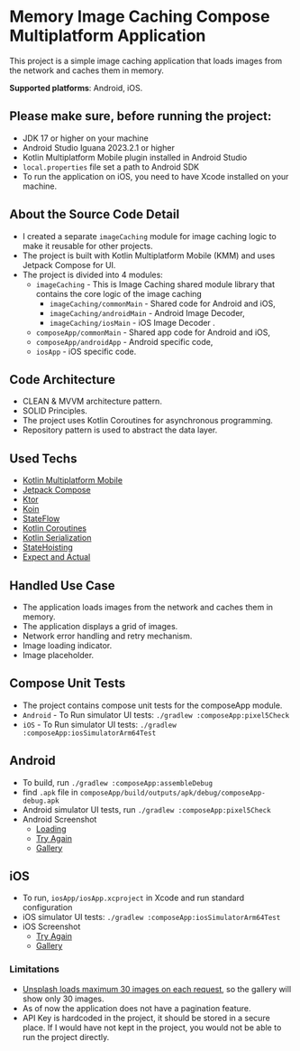 # Memory Image Caching Compose Multiplatform Application
This project is a simple image caching application that loads images from the network and caches them in memory.

<b>Supported platforms</b>: Android, iOS.

## Please make sure, before running the project:
- JDK 17 or higher on your machine
- Android Studio Iguana 2023.2.1 or higher
- Kotlin Multiplatform Mobile plugin installed in Android Studio
- `local.properties` file set a path to Android SDK
- To run the application on iOS, you need to have Xcode installed on your machine.

## About the Source Code Detail
 - I created a separate `imageCaching` module for image caching logic to make it reusable for other projects.
 - The project is built with Kotlin Multiplatform Mobile (KMM) and uses Jetpack Compose for UI.
 - The project is divided into 4 modules: 
   - `imageCaching` - This is Image Caching shared module library that contains the core logic of the image caching
     - `imageCaching/commonMain` - Shared code for Android and iOS,
     - `imageCaching/androidMain` - Android Image Decoder,
     - `imageCaching/iosMain` - iOS Image Decoder .
   - `composeApp/commonMain` - Shared app code for Android and iOS, 
   - `composeApp/androidApp` - Android specific code, 
   - `iosApp` - iOS specific code.

## Code Architecture
 - CLEAN & MVVM architecture pattern.
 - SOLID Principles.
 - The project uses Kotlin Coroutines for asynchronous programming.
 - Repository pattern is used to abstract the data layer.

## Used Techs
 - [Kotlin Multiplatform Mobile](https://kotlinlang.org/lp/mobile/)
 - [Jetpack Compose](https://developer.android.com/jetpack/compose)
 - [Ktor](https://ktor.io/)
 - [Koin](https://insert-koin.io/)
 - [StateFlow](https://developer.android.com/kotlin/flow/stateflow-and-sharedflow)
 - [Kotlin Coroutines](https://kotlinlang.org/docs/coroutines-overview.html)
 - [Kotlin Serialization](https://kotlinlang.org/docs/serialization.html)
 - [StateHoisting](https://developer.android.com/develop/ui/compose/state#state-hoisting)
 - [Expect and Actual](https://kotlinlang.org/docs/multiplatform-expect-actual.html)

## Handled Use Case
 - The application loads images from the network and caches them in memory.
 - The application displays a grid of images.
 - Network error handling and retry mechanism.
 - Image loading indicator.
 - Image placeholder.

## Compose Unit Tests
 - The project contains compose unit tests for the composeApp module.
 - `Android` - To Run simulator UI tests: `./gradlew :composeApp:pixel5Check`
 - `iOS` - To Run simulator UI tests: `./gradlew :composeApp:iosSimulatorArm64Test`

## Android
 - To build, run `./gradlew :composeApp:assembleDebug`
 - find `.apk` file in `composeApp/build/outputs/apk/debug/composeApp-debug.apk`
 - Android simulator UI tests, run `./gradlew :composeApp:pixel5Check`
 - Android Screenshot
   * [Loading](https://github.com/ashwanisingh8713/KMM_LRU/blob/lib_working_ios/screenshots/Android_loading.png)
   * [Try Again](https://github.com/ashwanisingh8713/KMM_LRU/blob/lib_working_ios/screenshots/Android_tryAgain.png)
   * [Gallery](https://github.com/ashwanisingh8713/KMM_LRU/blob/lib_working_ios/screenshots/Android_Gallery.png)

## iOS
 - To run, `iosApp/iosApp.xcproject` in Xcode and run standard configuration
 - iOS simulator UI tests: `./gradlew :composeApp:iosSimulatorArm64Test`
 - iOS Screenshot
   * [Try Again](https://github.com/ashwanisingh8713/KMM_LRU/blob/lib_working_ios/screenshots/iOS_tryAgain.png)
   * [Gallery](https://github.com/ashwanisingh8713/KMM_LRU/blob/lib_working_ios/screenshots/iOS_Gallery.png)

### Limitations
 - [Unsplash loads maximum 30 images on each request](https://unsplash.com/documentation#pagination), so the gallery will show only 30 images.
 - As of now the application does not have a pagination feature.
 - API Key is hardcoded in the project, it should be stored in a secure place. If I would have not kept in the project, you would not be able to run the project directly.


